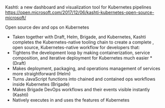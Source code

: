 

Kashti: a new dashboard and visualization tool for Kubernetes pipelines https://open.microsoft.com/2017/12/06/kashti-kubernetes-open-source-microsoft/

Open source dev and ops on Kubernetes
* Taken together with Draft, Helm, Brigade, and Kubernetes, Kashti completes the Kubernetes-native tooling chain to create a complete  , open source, Kubernetes-native workflow for developers that:
* Tightens the development loop by making containerization, service composition, and iterative deployment for Kubernetes much easier * (Draft)
* Makes deployment, packaging, and operations management of services more straightforward (Helm)
* Turns JavaScript functions into chained and contained ops workflows inside Kubernetes (Brigade)
* Makes Brigade DevOps workflows and their events visible instantly (Kashti)
* Natively executes in and uses the features of Kubernetes